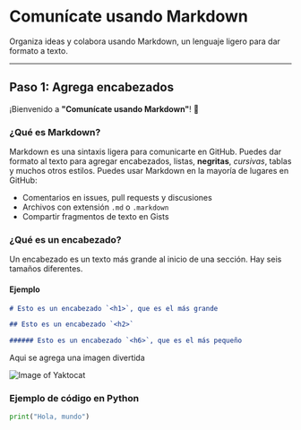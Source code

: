 # Comunícate usando Markdown

Organiza ideas y colabora usando Markdown, un lenguaje ligero para dar formato a texto.

---

## Paso 1: Agrega encabezados

¡Bienvenido a **"Comunícate usando Markdown"**! 👋

### ¿Qué es Markdown?

Markdown es una sintaxis ligera para comunicarte en GitHub. Puedes dar formato al texto para agregar encabezados, listas, **negritas**, *cursivas*, tablas y muchos otros estilos. Puedes usar Markdown en la mayoría de lugares en GitHub:

- Comentarios en issues, pull requests y discusiones  
- Archivos con extensión `.md` o `.markdown`  
- Compartir fragmentos de texto en Gists

### ¿Qué es un encabezado?

Un encabezado es un texto más grande al inicio de una sección. Hay seis tamaños diferentes.

#### Ejemplo

```markdown
# Esto es un encabezado `<h1>`, que es el más grande

## Esto es un encabezado `<h2>`

###### Esto es un encabezado `<h6>`, que es el más pequeño
```

Aqui se agrega una imagen divertida

![Image of Yaktocat](https://octodex.github.com/images/yaktocat.png)

### Ejemplo de código en Python

```python
print("Hola, mundo")
```
